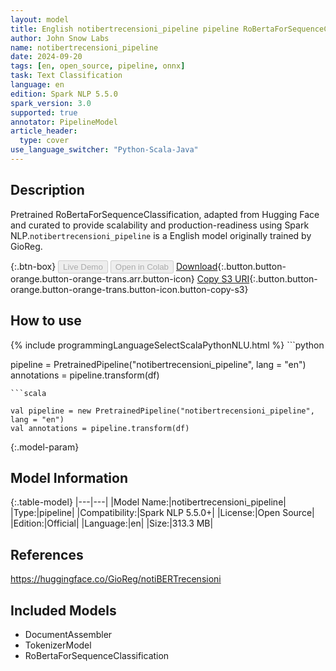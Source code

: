 ```yaml
---
layout: model
title: English notibertrecensioni_pipeline pipeline RoBertaForSequenceClassification from GioReg
author: John Snow Labs
name: notibertrecensioni_pipeline
date: 2024-09-20
tags: [en, open_source, pipeline, onnx]
task: Text Classification
language: en
edition: Spark NLP 5.5.0
spark_version: 3.0
supported: true
annotator: PipelineModel
article_header:
  type: cover
use_language_switcher: "Python-Scala-Java"
---
```


## Description

Pretrained RoBertaForSequenceClassification, adapted from Hugging Face and curated to provide scalability and production-readiness using Spark NLP.`notibertrecensioni_pipeline` is a English model originally trained by GioReg.

{:.btn-box}
<button class="button button-orange" disabled>Live Demo</button>
<button class="button button-orange" disabled>Open in Colab</button>
[Download](https://s3.amazonaws.com/auxdata.johnsnowlabs.com/public/models/notibertrecensioni_pipeline_en_5.5.0_3.0_1726849782639.zip){:.button.button-orange.button-orange-trans.arr.button-icon}
[Copy S3 URI](s3://auxdata.johnsnowlabs.com/public/models/notibertrecensioni_pipeline_en_5.5.0_3.0_1726849782639.zip){:.button.button-orange.button-orange-trans.button-icon.button-copy-s3}

## How to use



<div class="tabs-box" markdown="1">
{% include programmingLanguageSelectScalaPythonNLU.html %}
```python

pipeline = PretrainedPipeline("notibertrecensioni_pipeline", lang = "en")
annotations =  pipeline.transform(df)   

```
```scala

val pipeline = new PretrainedPipeline("notibertrecensioni_pipeline", lang = "en")
val annotations = pipeline.transform(df)

```
</div>

{:.model-param}
## Model Information

{:.table-model}
|---|---|
|Model Name:|notibertrecensioni_pipeline|
|Type:|pipeline|
|Compatibility:|Spark NLP 5.5.0+|
|License:|Open Source|
|Edition:|Official|
|Language:|en|
|Size:|313.3 MB|

## References

https://huggingface.co/GioReg/notiBERTrecensioni

## Included Models

- DocumentAssembler
- TokenizerModel
- RoBertaForSequenceClassification